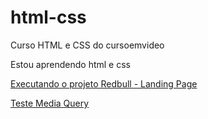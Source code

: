 # html-css
 Curso HTML e CSS do cursoemvideo

Estou aprendendo html e css 

<a href="https://gihafa.github.io/html-css/Pequenos%20Projetos/Redbull%20-%20Landing%20Page/" target="_blank">Executando o projeto Redbull - Landing Page</a>

<a href="https://github.com/Gihafa/html-css/tree/main/Exerc%C3%ADcios/ex026" target="_blank">Teste Media Query</a>